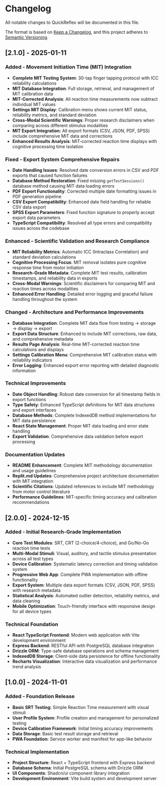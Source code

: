 # Changelog

All notable changes to QuickReflex will be documented in this file.

The format is based on [Keep a Changelog](https://keepachangelog.com/en/1.0.0/),
and this project adheres to [Semantic Versioning](https://semver.org/spec/v2.0.0.html).

## [2.1.0] - 2025-01-11

### Added - Movement Initiation Time (MIT) Integration
- **Complete MIT Testing System**: 30-tap finger tapping protocol with ICC reliability calculations
- **MIT Database Integration**: Full storage, retrieval, and management of MIT calibration data
- **MIT-Corrected Analysis**: All reaction time measurements now subtract individual MIT values
- **Settings MIT Display**: Calibration menu shows current MIT status, reliability metrics, and standard deviation
- **Cross-Modal Scientific Warnings**: Proper research disclaimers when comparing across different stimulus modalities
- **MIT Export Integration**: All export formats (CSV, JSON, PDF, SPSS) include comprehensive MIT data and corrections
- **Enhanced Results Analysis**: MIT-corrected reaction time displays with cognitive processing time isolation

### Fixed - Export System Comprehensive Repairs
- **Date Handling Issues**: Resolved date conversion errors in CSV and PDF exports that caused function failures
- **Database Method Restoration**: Fixed missing `getTestSessions()` database method causing MIT data loading errors
- **PDF Export Functionality**: Corrected multiple date formatting issues in PDF generation pipeline
- **CSV Export Compatibility**: Enhanced date field handling for reliable CSV data export
- **SPSS Export Parameters**: Fixed function signature to properly accept export data parameters
- **TypeScript Compatibility**: Resolved all type errors and compatibility issues across the codebase

### Enhanced - Scientific Validation and Research Compliance
- **MIT Reliability Metrics**: Automatic ICC (Intraclass Correlation) and standard deviation calculations
- **Cognitive Processing Focus**: MIT removal isolates pure cognitive response time from motor initiation
- **Research-Grade Metadata**: Complete MIT test results, calibration timestamps, and reliability data in exports
- **Cross-Modal Warnings**: Scientific disclaimers for comparing MIT and reaction times across modalities
- **Enhanced Error Handling**: Detailed error logging and graceful failure handling throughout the system

### Changed - Architecture and Performance Improvements
- **Database Integration**: Complete MIT data flow from testing → storage → display → export
- **Export Data Structure**: Enhanced to include MIT corrections, raw data, and comprehensive metadata
- **Results Page Analysis**: Real-time MIT-corrected reaction time calculations and displays
- **Settings Calibration Menu**: Comprehensive MIT calibration status with reliability indicators
- **Error Logging**: Enhanced export error reporting with detailed diagnostic information

### Technical Improvements
- **Date Object Handling**: Robust date conversion for all timestamp fields in export functions
- **Type Safety**: Enhanced TypeScript definitions for MIT data structures and export interfaces
- **Database Methods**: Complete IndexedDB method implementations for MIT data persistence
- **React State Management**: Proper MIT data loading and error state handling
- **Export Validation**: Comprehensive data validation before export processing

### Documentation Updates
- **README Enhancement**: Complete MIT methodology documentation and usage guidelines
- **Replit.md Updates**: Comprehensive project architecture documentation with MIT integration
- **Scientific Citations**: Updated references to include MIT methodology from motor control literature
- **Performance Guidelines**: MIT-specific timing accuracy and calibration recommendations

## [2.0.0] - 2024-12-15

### Added - Initial Research-Grade Implementation
- **Core Test Modules**: SRT, CRT (2-choice/4-choice), and Go/No-Go reaction time tests
- **Multi-Modal Stimuli**: Visual, auditory, and tactile stimulus presentation across all test types
- **Device Calibration**: Systematic latency correction and timing validation system
- **Progressive Web App**: Complete PWA implementation with offline functionality
- **Export System**: Multiple data export formats (CSV, JSON, PDF, SPSS) with research metadata
- **Statistical Analysis**: Automated outlier detection, reliability metrics, and data cleaning
- **Mobile Optimization**: Touch-friendly interface with responsive design for all device types

### Technical Foundation
- **React TypeScript Frontend**: Modern web application with Vite development environment
- **Express Backend**: RESTful API with PostgreSQL database integration
- **Drizzle ORM**: Type-safe database operations and schema management
- **IndexedDB Storage**: Client-side data persistence for offline functionality
- **Recharts Visualization**: Interactive data visualization and performance trend analysis

## [1.0.0] - 2024-11-01

### Added - Foundation Release
- **Basic SRT Testing**: Simple Reaction Time measurement with visual stimuli
- **User Profile System**: Profile creation and management for personalized testing
- **Device Calibration Framework**: Initial timing accuracy improvements
- **Data Storage**: Basic test result storage and retrieval
- **PWA Foundation**: Service worker and manifest for app-like behavior

### Technical Implementation
- **Project Structure**: React + TypeScript frontend with Express backend
- **Database Schema**: Initial PostgreSQL schema with Drizzle ORM
- **UI Components**: Shadcn/ui component library integration
- **Development Environment**: Vite build system and development server